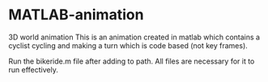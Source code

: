 # MATLAB-animation
3D world animation
This is an animation created in matlab which contains a cyclist cycling and making a turn which is code based (not key frames).


Run the bikeride.m file after adding to path.
All files are necessary for it to run effectively.

